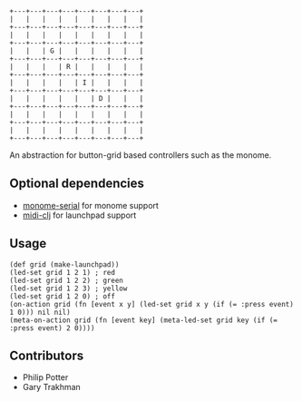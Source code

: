     +---+---+---+---+---+---+---+---+
    |   |   |   |   |   |   |   |   |
    +---+---+---+---+---+---+---+---+
    |   |   |   |   |   |   |   |   |
    +---+---+---+---+---+---+---+---+
    |   |   | G |   |   |   |   |   |
    +---+---+---+---+---+---+---+---+
    |   |   |   | R |   |   |   |   |
    +---+---+---+---+---+---+---+---+
    |   |   |   |   | I |   |   |   |
    +---+---+---+---+---+---+---+---+
    |   |   |   |   |   | D |   |   |
    +---+---+---+---+---+---+---+---+
    |   |   |   |   |   |   |   |   |
    +---+---+---+---+---+---+---+---+
    |   |   |   |   |   |   |   |   |
    +---+---+---+---+---+---+---+---+


An abstraction for button-grid based controllers such as the monome.

## Optional dependencies

* [monome-serial](http://github/samaaron/monome-serial) for monome support
* [midi-clj](https://github.com/overtone/midi-clj) for launchpad support

## Usage

    (def grid (make-launchpad))
    (led-set grid 1 2 1) ; red
    (led-set grid 1 2 2) ; green
    (led-set grid 1 2 3) ; yellow
    (led-set grid 1 2 0) ; off
    (on-action grid (fn [event x y] (led-set grid x y (if (= :press event) 1 0))) nil nil)
    (meta-on-action grid (fn [event key] (meta-led-set grid key (if (= :press event) 2 0))))

## Contributors

* Philip Potter
* Gary Trakhman